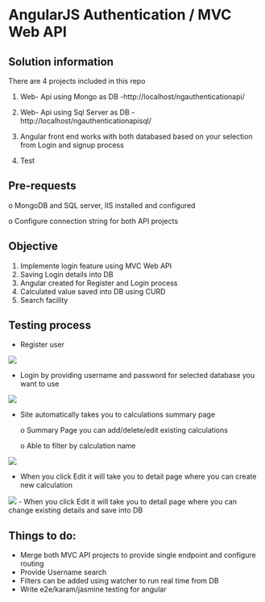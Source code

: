 AngularJS Authentication / MVC Web API  
=======================
 
  
Solution information
---------
There are 4 projects included in this repo

1. Web- Api using Mongo as DB -http://localhost/ngauthenticationapi/

2. Web- Api using Sql Server as DB - http://localhost/ngauthenticationapisql/

3. Angular front end works with both databased based on your selection from Login and signup process

4. Test


Pre-requests
 -----------	
o MongoDB and SQL server, IIS installed and configured 
	
o Configure connection string for both API projects
 
Objective
---------
1. Implemente login feature using MVC Web API
2. Saving Login details into DB
3. Angular created for Register and Login process
4. Calculated value saved into DB using CURD
5. Search facility

Testing process 
--------------

-	 Register user

<img src='http://lbalaji.github.io/images/pic_signup.PNG'>

-	 Login by providing username and password for selected database you want to use

<img src='http://lbalaji.github.io/images/pic_log.PNG'>

-	Site automatically takes you to calculations summary page

	
	o	Summary Page you can add/delete/edit existing calculations
	
	o	Able to filter by calculation name 
<img src='http://lbalaji.github.io/images/pic_summary.PNG'>

-	When you click Edit it will take you to detail page where you can  create new calculation
<img src='http://lbalaji.github.io/images/pic_detail.PNG'>
-	When you click Edit it will take you to detail page where you can change existing details and save into DB



Things to do:
---------------

- Merge both MVC API projects to provide single endpoint and configure routing
- Provide Username search
- Filters can be added using watcher to run real time from DB
- Write e2e/karam/jasmine testing for angular
